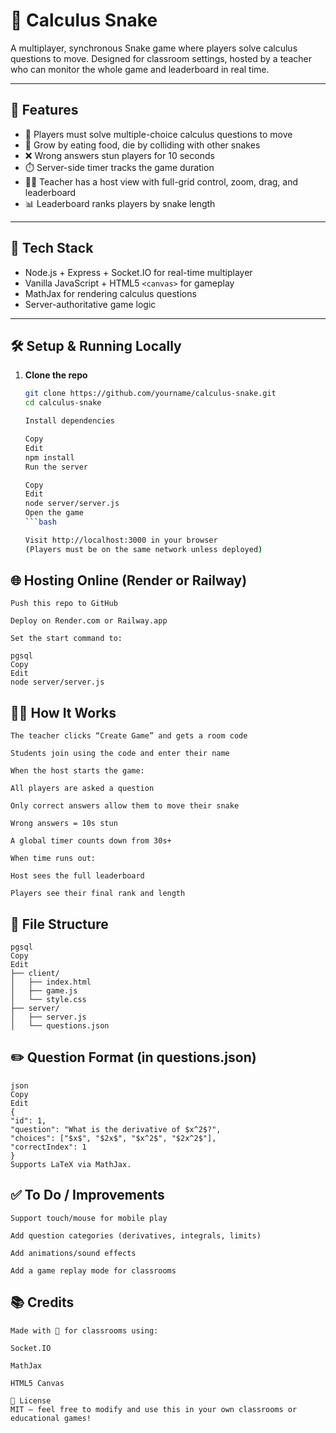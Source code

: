 # 🐍 Calculus Snake

A multiplayer, synchronous Snake game where players solve calculus questions to move. Designed for classroom settings, hosted by a teacher who can monitor the whole game and leaderboard in real time.

---

## 🚀 Features

- 🧠 Players must solve multiple-choice calculus questions to move
- 🐍 Grow by eating food, die by colliding with other snakes
- ❌ Wrong answers stun players for 10 seconds
- ⏱️ Server-side timer tracks the game duration
- 🧑‍🏫 Teacher has a host view with full-grid control, zoom, drag, and leaderboard
- 📊 Leaderboard ranks players by snake length

---

## 🧩 Tech Stack

- Node.js + Express + Socket.IO for real-time multiplayer
- Vanilla JavaScript + HTML5 `<canvas>` for gameplay
- MathJax for rendering calculus questions
- Server-authoritative game logic

---

## 🛠️ Setup & Running Locally

1. **Clone the repo**

    ```bash
    git clone https://github.com/yourname/calculus-snake.git
    cd calculus-snake

    Install dependencies

    Copy
    Edit
    npm install
    Run the server

    Copy
    Edit
    node server/server.js
    Open the game
    ```bash

    Visit http://localhost:3000 in your browser
    (Players must be on the same network unless deployed)

## 🌐 Hosting Online (Render or Railway)
    Push this repo to GitHub

    Deploy on Render.com or Railway.app

    Set the start command to:

    pgsql
    Copy
    Edit
    node server/server.js
## 👨‍🏫 How It Works
    The teacher clicks “Create Game” and gets a room code

    Students join using the code and enter their name

    When the host starts the game:

    All players are asked a question

    Only correct answers allow them to move their snake

    Wrong answers = 10s stun

    A global timer counts down from 30s+

    When time runs out:

    Host sees the full leaderboard

    Players see their final rank and length

## 📁 File Structure
    pgsql
    Copy
    Edit
    ├── client/
    │   ├── index.html
    │   ├── game.js
    │   └── style.css
    ├── server/
    │   ├── server.js
    │   └── questions.json
## ✏️ Question Format (in questions.json)
    json
    Copy
    Edit
    {
    "id": 1,
    "question": "What is the derivative of $x^2$?",
    "choices": ["$x$", "$2x$", "$x^2$", "$2x^2$"],
    "correctIndex": 1
    }
    Supports LaTeX via MathJax.

## ✅ To Do / Improvements
    Support touch/mouse for mobile play

    Add question categories (derivatives, integrals, limits)

    Add animations/sound effects

    Add a game replay mode for classrooms

## 📚 Credits
    Made with 💛 for classrooms using:

    Socket.IO

    MathJax

    HTML5 Canvas

    📄 License
    MIT — feel free to modify and use this in your own classrooms or educational games!